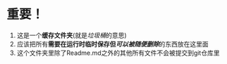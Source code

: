 # 重要！
1. 这是一个**缓存文件夹**(就是*垃圾桶*的意思)
2. 应该把所有**需要在运行时临时保存但*可以被随便删除***的东西放在这里面
3. 这个文件夹里除了Readme.md之外的其他所有文件不会被提交到git仓库里